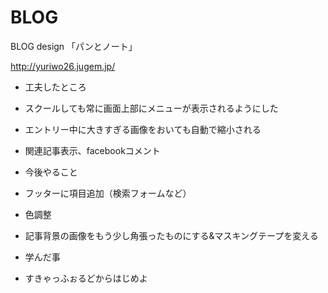 BLOG
====

 BLOG design 「パンとノート」

http://yuriwo26.jugem.jp/

* 工夫したところ
 * スクールしても常に画面上部にメニューが表示されるようにした 
 * エントリー中に大きすぎる画像をおいても自動で縮小される
 * 関連記事表示、facebookコメント

* 今後やること
 * フッターに項目追加（検索フォームなど）
 * 色調整
 * 記事背景の画像をもう少し角張ったものにする&マスキングテープを変える

* 学んだ事
 * すきゃっふぉるどからはじめよ
